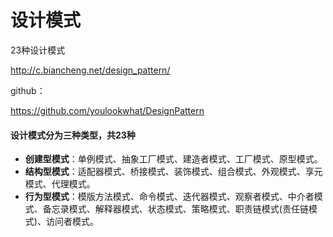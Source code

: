 # 设计模式

23种设计模式

<http://c.biancheng.net/design_pattern/>

github：

<https://github.com/youlookwhat/DesignPattern>

#### 设计模式分为三种类型，共23种

- **创建型模式**：单例模式、抽象工厂模式、建造者模式、工厂模式、原型模式。
- **结构型模式**：适配器模式、桥接模式、装饰模式、组合模式、外观模式、享元模式、代理模式。
- **行为型模式**：模版方法模式、命令模式、迭代器模式、观察者模式、中介者模式、备忘录模式、解释器模式、状态模式、策略模式、职责链模式(责任链模式)、访问者模式。

